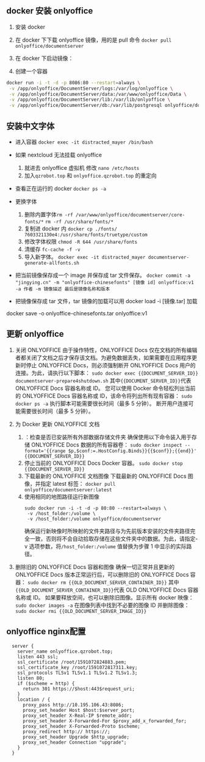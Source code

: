 ## docker 安装 onlyoffice

1. 安装 docker

2. 在 docker 下下载 onlyoffice 镜像，用的是 pull 命令 `docker pull onlyoffice/documentserver`
3. 在 docker 下启动镜像：

4. 创建一个容器

```sh
docker run -i -t -d -p 8086:80 --restart=always \
 -v /app/onlyoffice/DocumentServer/logs:/var/log/onlyoffice \
 -v /app/onlyoffice/DocumentServer/data:/var/www/onlyoffice/Data \
 -v /app/onlyoffice/DocumentServer/lib:/var/lib/onlyoffice \
 -v /app/onlyoffice/DocumentServer/db:/var/lib/postgresql onlyoffice/documentserver
```

## 安装中文字体

- 进入容器 `docker exec -it distracted_mayer /bin/bash`
- 如果 nextcloud 无法挂载 onlyoffice

  1. 就进去 onlyoffice 虚拟机 修改 `nano /etc/hosts`
  2. 加入`qzrobot.top` 和 `onlyoffice.qzrobot.top` 的重定向

- 查看正在运行的 docker `docker ps -a`
- 更换字体

  1. 删除内置字体`rm -rf /var/www/onlyoffice/documentserver/core-fonts/*` `rm -rf /usr/share/fonts/*`
  2. 复制进 docker 内 `docker cp ./fonts/ 7603321130e4:/usr/share/fonts/truetype/custom`
  3. 修改字体权限 `chmod -R 644 /usr/share/fonts`
  4. 清缓存 `fc-cache -f -v`
  5. 导入新字体。 `docker exec -it distracted_mayer documentserver-generate-allfonts.sh`

- 把当前镜像保存成一个 image 并保存成 tar 文件保存。
  `docker commit -a "jingying.cn" -m "onlyoffice-chinesefonts" [镜像 id] onlyoffice:v1 -a 作者 -m 镜像描述 最后是镜像名称和版本`

- 把镜像保存成 tar 文件，tar 镜像的加载可以用 docker load -i [镜像.tar] 加载

docker save -o onlyoffice-chinesefonts.tar onlyoffice:v1

## 更新 onlyoffice

1. 关闭 ONLYOFFICE
   由于操作特性，ONLYOFFICE Docs 仅在文档的所有编辑者都关闭了文档之后才保存该文档。为避免数据丢失，如果需要在应用程序更新时停止 ONLYOFFICE Docs，则必须强制断开 ONLYOFFICE Docs 用户的连接。为此，请执行以下脚本：
   `sudo docker exec {{DOCUMENT_SERVER_ID}} documentserver-prepare4shutdown.sh`
   其中`{{DOCUMENT_SERVER_ID}}`代表 ONLYOFFICE Docs 容器名称或 ID。
   您可以使用 Docker 命令轻松列出当前的 ONLYOFFICE Docs 容器名称或 ID，该命令将列出所有现有容器：
   `sudo docker ps -a`
   执行脚本可能需要很长时间（最多 5 分钟）。
   断开用户连接可能需要很长时间（最多 5 分钟）。

2. 为 Docker 更新 ONLYOFFICE 文档

   1. ：检查是否已安装所有外部数据存储文件夹
      确保使用以下命令装入用于存储 ONLYOFFICE Docs 数据的所有容器卷：
      `sudo docker inspect --format='{{range $p,$conf:=.HostConfig.Binds}}{{$conf}};{{end}}' {{DOCUMENT_SERVER_ID}}`
   2. 停止当前的 ONLYOFFICE Docs Docker 容器。
      `sudo docker stop {{DOCUMENT_SERVER_ID}}`
   3. 下载最新的 ONLYOFFICE 文档图像
      下载最新的 ONLYOFFICE Docs 图像，并指定 latest 标签：
      `docker pull onlyoffice/documentserver:latest`
   4. 使用相同的地图路径运行新图像
      ```
      sudo docker run -i -t -d -p 80:80 --restart=always \
       -v /host_folder:/volume \
       -v /host_folder:/volume onlyoffice/documentserver
      ```
      确保运行新映像时所映射的文件夹路径与为先前版本安装的文件夹路径完全一致，否则将不会自动拾取存储在这些文件夹中的数据。为此，请指定-v 选项参数，将`/host_folder:/volume` 值替换为步骤 1 中显示的实际路径。

3. 删除旧的 ONLYOFFICE Docs 容器和图像
   确保一切正常并且更新的 ONLYOFFICE Docs 版本正常运行后，可以删除旧的 ONLYOFFICE Docs 容器：
   `sudo docker rm {{OLD_DOCUMENT_SERVER_CONTAINER_ID}}`
   其中`{{OLD_DOCUMENT_SERVER_CONTAINER_ID}}`代表 OLD ONLYOFFICE Docs 容器名称或 ID。
   如果要释放空间，也可以删除旧图像。显示所有 docker 映像：
   `sudo docker images -a`
   在图像列表中找到不必要的图像 ID 并删除图像：
   `sudo docker rmi {{OLD_DOCUMENT_SERVER_IMAGE_ID}}`
## onlyoffice nginx配置
```
  server {
    server_name onlyoffice.qzrobot.top;
    listen 443 ssl;
    ssl_certificate /root/1591072824883.pem;
    ssl_certificate_key /root/1591072817311.key;
    ssl_protocols TLSv1 TLSv1.1 TLSv1.2 TLSv1.3;
    listen 80;
    if ($scheme = http) {
      return 301 https://$host:443$request_uri;
    }
    location / {
      proxy_pass http://10.195.106.43:8086;
      proxy_set_header Host $host:$server_port;
      proxy_set_header X-Real-IP $remote_addr;
      proxy_set_header X-Forwarded-For $proxy_add_x_forwarded_for;
      proxy_set_header X-Forwarded-Proto $scheme;
      proxy_redirect http:// https://;
      proxy_set_header Upgrade $http_upgrade;
      proxy_set_header Connection "upgrade";
    }
  }
  ```